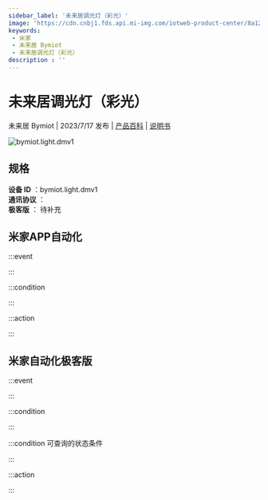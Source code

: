 ```yaml
---
sidebar_label: '未来居调光灯（彩光）'
image: 'https://cdn.cnbj1.fds.api.mi-img.com/iotweb-product-center/8a12a206d5502d3eb618a0f59dd7eddb_1684894360511.png?GalaxyAccessKeyId=AKVGLQWBOVIRQ3XLEW&Expires=9223372036854775807&Signature=uVVRPGDlFjmhP3PrumG6anGJzQ8='
keywords: 
 - 米家
 - 未来居 Bymiot
 - 未来居调光灯（彩光）
description : ''
---
```

# 未来居调光灯（彩光）

未来居 Bymiot | 2023/7/17 发布 | [产品百科](https://home.mi.com/webapp/content/baike/product/index.html?model=bymiot.light.dmv1/) | [说明书](https://home.mi.com/views/introduction.html?model=bymiot.light.dmv1&region=cn)

![bymiot.light.dmv1](https://cdn.cnbj1.fds.api.mi-img.com/iotweb-product-center/8a12a206d5502d3eb618a0f59dd7eddb_1684894360511.png?GalaxyAccessKeyId=AKVGLQWBOVIRQ3XLEW&Expires=9223372036854775807&Signature=uVVRPGDlFjmhP3PrumG6anGJzQ8=)

## 规格  
> 
**设备 ID** ：bymiot.light.dmv1  
**通讯协议** ：  
**极客版**  ： 待补充 


## 米家APP自动化  

:::event  

:::

:::condition  

:::

:::action   

:::

## 米家自动化极客版  

:::event  

:::

:::condition  

:::

:::condition 可查询的状态条件  

:::

:::action  

:::

        
